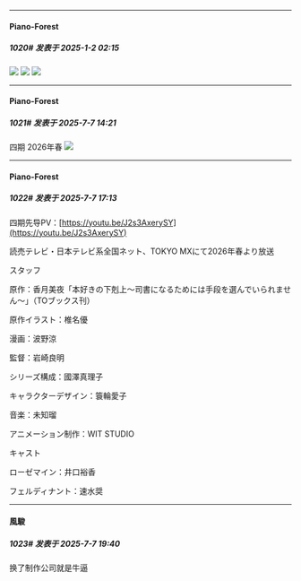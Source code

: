 ﻿
*****

####  Piano-Forest  
##### 1020#       发表于 2025-1-2 02:15

<img src="https://p.sda1.dev/21/fd046aadf71212310547498e78f8726d/20250102_020710.jpg" referrerpolicy="no-referrer">
<img src="https://p.sda1.dev/21/721314bd8509568540c24dd301a17812/20250102_020653.jpg" referrerpolicy="no-referrer">
<img src="https://p.sda1.dev/21/b83c8a8f4942142083d59f04b7892c51/20250102_020704.jpg" referrerpolicy="no-referrer">

*****

####  Piano-Forest  
##### 1021#       发表于 2025-7-7 14:21

四期 2026年春
<img src="https://p.sda1.dev/25/042a4c50cb4408b9b683e09d06049a55/20250707_141155.jpg" referrerpolicy="no-referrer">


*****

####  Piano-Forest  
##### 1022#       发表于 2025-7-7 17:13

四期先导PV：[https://youtu.be/J2s3AxerySY](https://youtu.be/J2s3AxerySY)

読売テレビ・日本テレビ系全国ネット、TOKYO MXにて2026年春より放送

スタッフ

原作：香月美夜「本好きの下剋上～司書になるためには手段を選んでいられません～」（TOブックス刊）

原作イラスト：椎名優

漫画：波野涼

監督：岩崎良明

シリーズ構成：國澤真理子

キャラクターデザイン：簑輪愛子

音楽：未知瑠

アニメーション制作：WIT STUDIO

キャスト

ローゼマイン：井口裕香

フェルディナント：速水奨


*****

####  風駿  
##### 1023#       发表于 2025-7-7 19:40

换了制作公司就是牛逼

